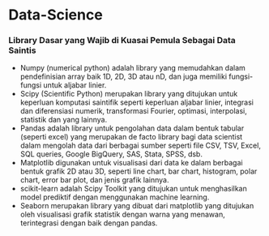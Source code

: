 # Data-Science
### Library Dasar yang Wajib di Kuasai Pemula Sebagai Data Saintis
- Numpy (numerical python) adalah library yang memudahkan dalam pendefinisian array baik 1D, 2D, 3D atau nD, dan juga memiliki fungsi-fungsi untuk aljabar linier.
- Scipy (Scientific Python) merupakan library yang ditujukan untuk keperluan komputasi saintifik seperti keperluan aljabar linier, integrasi dan diferensiasi numerik, transformasi Fourier, optimasi, interpolasi, statistik dan yang lainnya.
- Pandas adalah library untuk pengolahan data dalam bentuk tabular (seperti excel) yang merupakan de facto library bagi data scientist dalam mengolah data dari berbagai sumber seperti file CSV, TSV, Excel, SQL queries, Google BigQuery, SAS, Stata, SPSS, dsb.
- Matplotlib digunakan untuk visualisasi dari data ke dalam berbagai bentuk grafik 2D atau 3D, seperti line chart, bar chart, histogram, polar chart, error bar plot, dan jenis grafik lainnya.
- scikit-learn adalah Scipy Toolkit yang ditujukan untuk menghasilkan model prediktif dengan menggunakan machine learning.
- Seaborn merupakan library yang dibuat dari matplotlib yang ditujukan oleh visualisasi grafik statistik dengan warna yang menawan, terintegrasi dengan baik dengan pandas.
